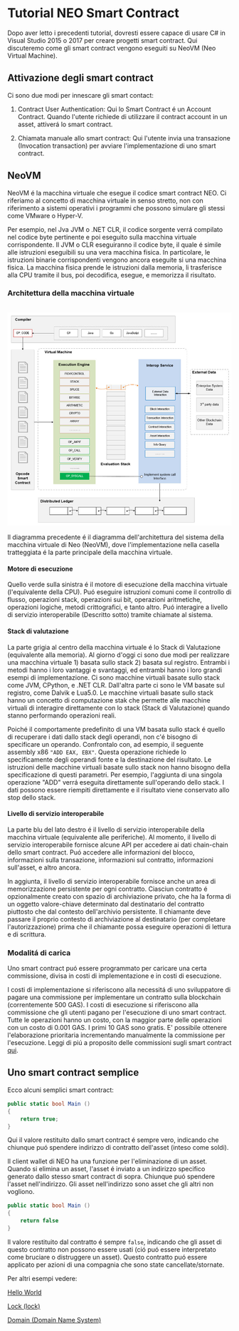 # Tutorial NEO Smart Contract

Dopo aver letto i precedenti tutorial, dovresti essere capace di usare C# in Visual Studio 2015 o 2017 per creare progetti smart contract. Qui discuteremo come gli smart contract vengono eseguiti su NeoVM (Neo Virtual Machine).

## Attivazione degli smart contract

Ci sono due modi per innescare gli smart contact:

1. Contract User Authentication: Qui lo Smart Contract é un Account Contract. Quando l'utente richiede di utilizzare il contract account in un asset, attiverá lo smart contract. 

2. Chiamata manuale allo smart contract: Qui l'utente invia una transazione (Invocation transaction) per avviare l'implementazione di uno smart contract.

## NeoVM

NeoVM é la macchina virtuale che esegue il codice smart contract NEO. Ci riferiamo al concetto di macchina virtuale in senso stretto, non con riferimento a sistemi operativi i programmi che possono simulare gli stessi come VMware o Hyper-V.

Per esempio, nel Jva JVM o .NET CLR, il codice sorgente verrá compilato nel codice byte pertinente e poi eseguito sulla macchina virtuale corrispondente. Il JVM o CLR eseguiranno il codice byte, il quale é simile alle istruzioni eseguibili su una vera macchina fisica. In particolare, le istruzioni binarie corrispondenti vengono ancora eseguite si una macchina fisica. La macchina fisica prende le istruzioni dalla memoria, li trasferisce alla CPU tramite il bus, poi decodifica, esegue, e memorizza il risultato.

### Architettura della macchina virtuale

   ![](../../assets/neo-vm.jpg)

Il diagramma precedente é il diagramma dell'architettura del sistema della macchina virtuale di Neo (NeoVM), dove l'implementazione nella casella tratteggiata é la parte principale della macchina virtuale.

#### Motore di esecuzione

Quello verde sulla sinistra é il motore di esecuzione della macchina virtuale (l'equivalente della CPU). Puó eseguire istruzioni comuni come il controllo di flusso, operazioni stack, operazioni sui bit, operazioni aritmetiche, operazioni logiche, metodi crittografici, e tanto altro. Puó interagire a livello di servizio interoperabile (Descritto sotto) tramite chiamate al sistema. 

#### Stack di valutazione

La parte grigia al centro della macchina virtuale é lo Stack di Valutazione (equivalente alla memoria). Al giorno d'oggi ci sono due modi per realizzare una macchina virtuale 1) basata sullo stack 2) basata sul registro. Entrambi i metodi hanno i loro vantaggi e svantaggi, ed entrambi hanno i loro grandi esempi di implementazione. Ci sono macchine virtuali basate sullo stack come JVM, CPython, e .NET CLR. Dall'altra parte ci sono le VM basate sul registro, come Dalvik e Lua5.0. Le macchine virtuali basate sullo stack hanno un concetto di computazione stak che permette alle macchine virtuali di interagire direttamente con lo stack (Stack di Valutazione) quando stanno performando operazioni reali. 

Poiché il comportamente predefinito di una VM basata sullo stack é quello di recuperare i dati dallo stack degli operandi, non c'é bisogno di specificare un operando. Confrontalo con, ad esempio, il seguente assembly x86 `"ADD EAX, EBX"`. Questa operazione richiede lo specificamente degli operandi fonte e la destinazione del risultato. Le istruzioni delle macchine virtuali basate sullo stack non hanno bisogno della specificazione di questi parametri. Per esempio, l'aggiunta di una singola operazione "ADD" verrá eseguita direttamente sull'operando dello stack. I dati possono essere riempiti direttamente e il risultato viene conservato allo stop dello stack.

#### Livello di servizio interoperabile

La parte blu del lato destro é il livello di servizio interoperabile della macchina virtuale (equivalente alle periferiche). Al momento, il livello di servizio interoperabile fornisce alcune API per accedere ai dati chain-chain dello smart contract. Puó accedere alle informazioni del blocco, informazioni sulla transazione, informazioni sul contratto, informazioni sull'asset, e altro ancora.

In aggiunta, il livello di servizio interoperabile fornisce anche un area di memorizzazione persistente per ogni contratto. Ciasciun contratto é opzionalmente creato con spazio di archiviazione privato, che ha la forma di un oggetto valore-chiave determinato dal destinatario del contratto piuttosto che dal contesto dell'archivio persistente. Il chiamante deve passare il proprio contesto di archiviazione al destinatario (per completare l'autorizzazione) prima che il chiamante possa eseguire operazioni di lettura e di scrittura.

### Modalitá di carica

Uno smart contract puó essere programmato per caricare una certa commissione, divisa in costi di implementazione e in costi di esecuzione. 

I costi di implementazione si riferiscono alla necessitá di uno sviluppatore di pagare una commissione per implementare un contratto sulla blockchain (correntemente 500 GAS). I costi di esecuzione si riferiscono alla commissione che gli utenti pagano per l'esecuzione di uno smart contract. Tutte le operazioni hanno un costo, con la maggior parte delle operazioni con un costo di 0.001 GAS. I primi 10 GAS sono gratis. E' possibile ottenere l'elaborazione prioritaria incrementando manualmente la commissione per l'esecuzione. Leggi di piú a proposito delle commissioni sugli smart contract [qui](systemfees.md#smart-contract-fees).

## Uno smart contract semplice

Ecco alcuni semplici smart contract:

```c#
public static bool Main ()
{
    return true;
}
```

Qui il valore restituito dallo smart contract é sempre vero, indicando che chiunque puó spendere indirizzo di contratto dell'asset (inteso come soldi).

Il client wallet di NEO ha una funzione per l'eliminazione di un asset. Quando si elimina un asset, l'asset é inviato a un indirizzo specifico generato dallo stesso smart contract di sopra. Chiunque puó spendere l'asset nell'indirizzo. Gli asset nell'indirizzo sono asset che gli altri non vogliono.

```c#
public static bool Main ()
{
    return false
}
```

Il valore restituito dal contratto é sempre `false`, indicando che gli asset di questo contratto non possono essere usati (ció puó essere interpretato come bruciare o distruggere un asset). Questo contratto puó essere applicato per azioni di una compagnia che sono state cancellate/stornate.

Per altri esempi vedere:

[Hello World](tutorial/HelloWorld.md)

[Lock (lock)](tutorial/lock.md)

[Domain (Domain Name System)](tutorial/Domain.md)
